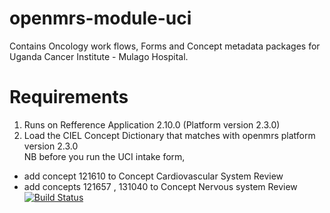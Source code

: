 # openmrs-module-uci
Contains Oncology work flows, Forms and Concept metadata packages for Uganda Cancer Institute - Mulago Hospital.
# Requirements
1. Runs on Refference Application 2.10.0 (Platform version 2.3.0)  
2. Load the CIEL Concept Dictionary that matches with openmrs platform version 2.3.0  
NB before you run the UCI intake form,
* add concept 121610  to Concept Cardiovascular System Review 
* add concepts 121657  , 131040  to Concept Nervous system Review 
[![Build Status](https://travis-ci.com/UCI-BAHMNI/openmrs-module-uci.svg?branch=master)](https://travis-ci.com/UCI-BAHMNI/openmrs-module-uci)
